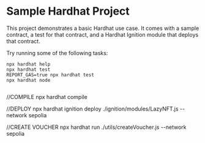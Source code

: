 # Sample Hardhat Project

This project demonstrates a basic Hardhat use case. It comes with a sample contract, a test for that contract, and a Hardhat Ignition module that deploys that contract.

Try running some of the following tasks:

```shell
npx hardhat help
npx hardhat test
REPORT_GAS=true npx hardhat test
npx hardhat node


```
//COMPILE
npx hardhat compile

//DEPLOY
 npx hardhat ignition deploy ./ignition/modules/LazyNFT.js --network sepolia  

 //CREATE VOUCHER
  npx hardhat run ./utils/createVoucher.js --network sepolia

